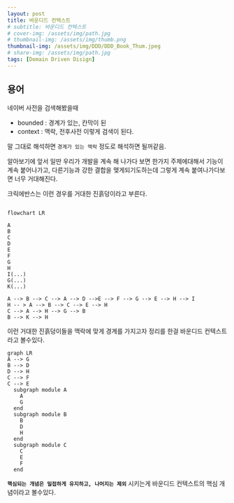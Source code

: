 ```yaml
---
layout: post
title: 바운디드 컨텍스트
# subtitle: 바운디드 컨텍스트
# cover-img: /assets/img/path.jpg
# thumbnail-img: /assets/img/thumb.png
thumbnail-img: /assets/img/DDD/DDD_Book_Thum.jpeg
# share-img: /assets/img/path.jpg
tags: [Domain Driven Disign]
---
```


## 용어
네이버 사전을 검색해봤을때
* bounded : 경계가 있는, 칸막이 된
* context : 맥락, 전후사전
이렇게 검색이 된다.

말 그대로 해석하면 `경계가 있는 맥락` 정도로 해석하면 될꺼같음.

알아보기에 앞서 일딴 우리가 개발을 계속 해 나가다 보면 한가지 주제에대해서 기능이 계속 붙어나가고, 다른기능과 강한 결합을 맺게되기도하는데
그렇게 계속 붙여나가다보면 너무 거대해진다.

크릭에반스는 이런 경우를 거대한 진흙덩이라고 부른다.

```mermaid

flowchart LR

A
B
C
D
E
F
G
H
I(...)
G(...)
K(...)

A --> B --> C --> A --> D -->E --> F --> G --> E --> H --> I
H -- > A --> B --> C --> E --> H
C --> A --> H --> G --> B
B --> K --> H
```
이런 거대한 진흙덩이들을 맥락에 맞게 경계를 가지고자 정리를 한걸 바운디드 컨텍스트라고 볼수있다.

```mermaid
graph LR
A --> G
B --> D
D --> H
C --> F
C --> E
  subgraph module A
    A
    G
  end 
  subgraph module B
    B
    D
    H
  end
  subgraph module C
    C
    E
    F
  end  
```

**`핵심되는 개념은 밀접하게 유지하고, 나머지는 제외`** 시키는게 바운디드 컨텍스트의 핵심 개념이라고 볼수있다.
